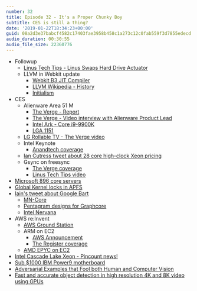 ```yaml
---
number: 32
title: Episode 32 - It's a Proper Chunky Boy
subtitle: CES is still a thing?
date: '2019-01-22T18:34:23+00:00'
guid: 08a2d3e37babcf4582c17403fae3958b458c1a273c12c0fab559f3d7855edecd
audio_duration: 00:30:55
audio_file_size: 22360776
---
```


* Followup
  * [Linus Tech Tips - Linus Swaps Hard Drive Actuator](https://www.youtube.com/watch?v=u3lPghtUucs)
  * LLVM in Webkit update
    * [Webkit B3 JIT Compiler](https://webkit.org/blog/5852/introducing-the-b3-jit-compiler/)
    * [LLVM Wikipedia - History](https://en.wikipedia.org/wiki/LLVM#History)
    * [Initialism](https://en.wikipedia.org/wiki/Initialism)
* CES
  * Alienware Area 51 M
    * [The Verge - Report](https://www.theverge.com/2019/1/8/18167444/alienware-area-51m-desktop-laptop-features-price-release-date-ces-2019)
    * [The Verge - Video interview with Alienware Product Lead](https://www.youtube.com/watch?v=ozUt5Two0X0)
    * [Intel Ark - Core i9-9900K](https://ark.intel.com/products/186605/Intel-Core-i9-9900K-Processor-16M-Cache-up-to-5-00-GHz-)
    * [LGA 1151](https://en.wikipedia.org/wiki/LGA_1151)
  * [LG Rollable TV - The Verge video](https://www.youtube.com/watch?v=iylZD9RaYek)
  * Intel Keynote
    * [Anandtech coverage](https://www.anandtech.com/show/13774/intels-keynote-at-ces-2019-10nm-ice-lake-lakefield-snow-ridge-cascade-lake)
  * [Ian Cutress tweet about 28 core high-clock Xeon pricing](https://twitter.com/IanCutress/status/1082076258106695681)
  * Gsync on freesync
    * [The Verge coverage](https://www.theverge.com/circuitbreaker/2019/1/7/18171631/nvidia-g-sync-support-freesync-monitors)
    * [Linus Tech Tips video](https://www.youtube.com/watch?v=ZOsJzV8yzic)
* [Microsoft 896 core servers](https://www.anandtech.com/show/13522/896-xeon-cores-in-one-pc-microsofts-new-x86-datacenter-class-machines-running-windows)
* [Global Kernel locks in APFS](https://gregoryszorc.com/blog/2018/10/29/global-kernel-locks-in-apfs/)
* [Iain's tweet about Google Bart](https://twitter.com/the_accidental/status/1057920327571959808)
  * [MN-Core](https://projects.preferred.jp/mn-core/en/ )
  * [Pentagram designs for Graphcore](https://www.pentagram.com/work/graphcore)
  * [Intel Nervana](https://ai.intel.com/nervana-nnp/ )
* AWS re:Invent
  * [AWS Ground Station](https://aws.amazon.com/blogs/aws/aws-ground-station-ingest-and-process-data-from-orbiting-satellites/)
  * ARM on EC2
    * [AWS Announcement](https://aws.amazon.com/blogs/aws/new-ec2-instances-a1-powered-by-arm-based-aws-graviton-processors/)
    * [The Register coverage](https://www.theregister.co.uk/2018/11/27/amazon_aws_graviton_specs/)
  * [AMD EPYC on EC2](https://aws.amazon.com/blogs/aws/new-lower-cost-amd-powered-ec2-instances/)
* [Intel Cascade Lake Xeon - Pincount news!](https://arstechnica.com/gadgets/2018/11/intel-announces-cascade-lake-xeons-48-cores-and-12-channel-memory-per-socket/)
* [Sub $1000 IBM Power9 motherboard](https://hackaday.com/2018/11/26/a-sub-1000-non-x86-motherboard/)
* [Adversarial Examples that Fool both Human and Computer Vision](https://www.arxiv-vanity.com/papers/1802.08195/)
* [Fast and accurate object detection in high resolution 4K and 8K video using GPUs](https://www.arxiv-vanity.com/papers/1810.10551/)
